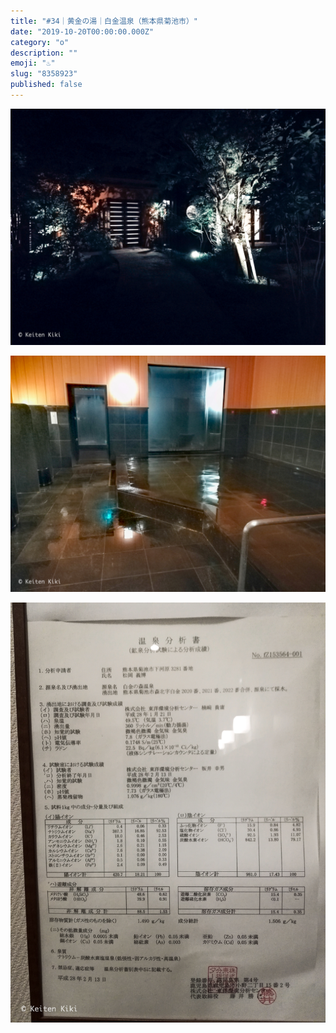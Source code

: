 ```yaml
---
title: "#34｜黄金の湯｜白金温泉（熊本県菊池市）"
date: "2019-10-20T00:00:00.000Z"
category: "o"
description: ""
emoji: "♨️"
slug: "8358923"
published: false
---
```


![♨](01.jpg)

![♨](02.jpg)

![♨](03.jpg)
